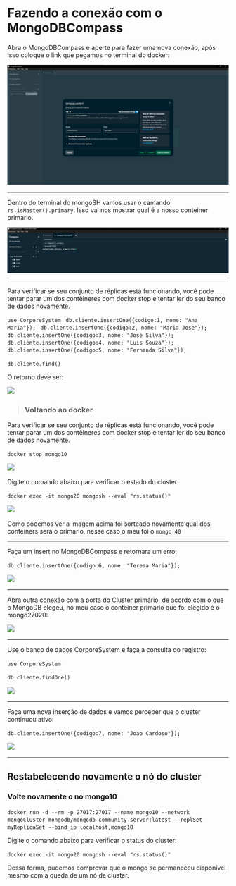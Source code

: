# Fazendo a conexão com o MongoDBCompass

Abra o MongoDBCompass e aperte para fazer uma nova conexão, após isso coloque o link que pegamos no terminal do docker:

![](../Styles/img/Compass_connect.png)

---

Dentro do terminal do mongoSH vamos usar o camando ``` rs.isMaster().primary ```. Isso vai nos mostrar qual é a nosso conteiner primario.

![](../Styles/img/primary.png)

---

Para verificar se seu conjunto de réplicas está funcionando, você pode tentar parar um dos contêineres com docker stop e tentar ler do seu banco de dados novamente.

``` use CorporeSystem ```
``` db.cliente.insertOne({codigo:1, nome: "Ana Maria"});```
``` db.cliente.insertOne({codigo:2, nome: "Maria Jose"});```
``` db.cliente.insertOne({codigo:3, nome: "Jose Silva"});```
``` db.cliente.insertOne({codigo:4, nome: "Luis Souza"});```
``` db.cliente.insertOne({codigo:5, nome: "Fernanda Silva"});```


``` db.cliente.find() ```

O retorno deve ser: 


![](../Styles/img/insert_clientes.png)

> ### Voltando ao docker

Para verificar se seu conjunto de réplicas está funcionando, você pode tentar parar um dos contêineres com docker stop e tentar ler do seu banco de dados novamente.

``` docker stop mongo10 ```

![](../Styles/img/stop10.png)

Digite o comando abaixo para verificar o estado do cluster:

``` docker exec -it mongo20 mongosh --eval "rs.status()" ```

![](../Styles/img/primary40.png)

Como podemos ver a imagem acima foi sorteado novamente qual dos conteiners será o primario, nesse caso o meu foi o ` mongo 40 `

---

Faça um insert no MongoDBCompass e retornara um erro:

``` db.cliente.insertOne({codigo:6, nome: "Teresa Maria"}); ```

![](../Styles/img/err.png)

---

Abra outra conexão com a porta do Cluster primário, de acordo com o que o MongoDB elegeu, no meu caso o conteiner primario que foi elegido é o mongo27020:

![](../Styles/img/NewPrimary.png)

---

Use o banco de dados CorporeSystem e faça a consulta do registro:

``` use CorporeSystem ```

``` db.cliente.findOne() ```

![](../Styles/img/27020.png)

--- 

Faça uma nova inserção de dados e vamos perceber que o cluster continuou ativo:

``` db.cliente.insertOne({codigo:7, nome: "Joao Cardoso"}); ```

![](../Styles/img/id7.png)

---

## Restabelecendo novamente o nó do cluster

### Volte novamente o nó mongo10

``` docker run -d --rm -p 27017:27017 --name mongo10 --network mongoCluster mongodb/mongodb-community-server:latest --replSet myReplicaSet --bind_ip localhost,mongo10 ```

Digite o comando abaixo para verificar o status do cluster:

``` docker exec -it mongo20 mongosh --eval "rs.status()" ```

Dessa forma, pudemos comprovar que o mongo se permaneceu disponível mesmo com a queda de um nó de cluster.

